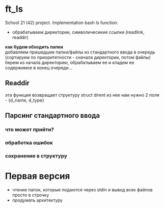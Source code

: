 # ft_ls
School 21 (42) project. Implementation bash ls function.
- обрабатываем директории, символичесикие ссылки (readlink, readdir)


**как будем обходить папки** </br>
добавляем пришедшие папки/файлы из стандартного ввода в очередь (сортируем по приоритетности - сначала директории, потом файлы)
берем из начала директорию, обрабатываем ее и кладем ее содержимое в конец очереди...
## Readdir</br>
эта функция возвращает структуру struct dirent из нее нам нужно 2 поля - {d_name, d_type} </br>
## Парсинг стандартного ввода</br>
### что может прийти?</br>
### обработка ошибок
### сохранение в структуру 


# Первая версия
- чтение папок, которые подаются через stdin и вывод всех файлов просто в строчку
- продумать архитектуру

